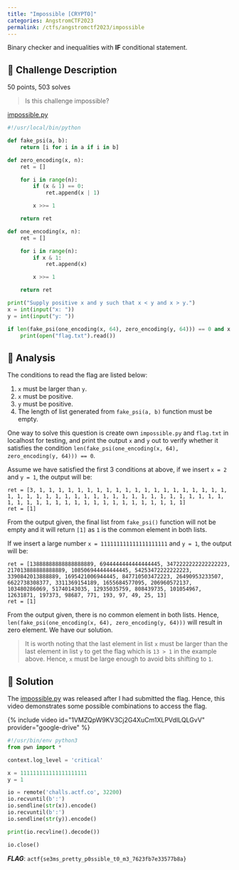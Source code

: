```yaml
---
title: "Impossible [CRYPTO]"
categories: AngstromCTF2023
permalink: /ctfs/angstromctf2023/impossible
---
```

Binary checker and inequalities with **IF** conditional statement.

## 📁 Challenge Description
50 points, 503 solves

>Is this challenge impossible?

[impossible.py](https://files.actf.co/fbb3d3649ac3408c393acd75d08d59c1c52ce87715845251ee34fa212b3dd991/impossible.py)

```python
#!/usr/local/bin/python

def fake_psi(a, b):
    return [i for i in a if i in b]

def zero_encoding(x, n):
    ret = []

    for i in range(n):
        if (x & 1) == 0:
            ret.append(x | 1)

        x >>= 1

    return ret

def one_encoding(x, n):
    ret = []

    for i in range(n):
        if x & 1:
            ret.append(x)

        x >>= 1

    return ret

print("Supply positive x and y such that x < y and x > y.")
x = int(input("x: "))
y = int(input("y: "))

if len(fake_psi(one_encoding(x, 64), zero_encoding(y, 64))) == 0 and x > y and x > 0 and y > 0:
    print(open("flag.txt").read())
```
## 👀 Analysis
The conditions to read the flag are listed below:

1. `x` must be larger than `y`.
2. `x` must be positive.
3. `y` must be positive.
4. The length of list generated from `fake_psi(a, b)` function must be empty.

One way to solve this question is create own `impossible.py` and `flag.txt` in localhost for testing, and print the output `x` and `y` out to verify whether it satisfies the condition `len(fake_psi(one_encoding(x, 64), zero_encoding(y, 64))) == 0`.

Assume we have satisfied the first 3 conditions at above, if we insert `x = 2` and `y = 1`, the output will be:

```
ret = [3, 1, 1, 1, 1, 1, 1, 1, 1, 1, 1, 1, 1, 1, 1, 1, 1, 1, 1, 1, 1, 1, 1, 1, 1, 1, 1, 1, 1, 1, 1, 1, 1, 1, 1, 1, 1, 1, 1, 1, 1, 1, 1, 1, 1, 1, 1, 1, 1, 1, 1, 1, 1, 1, 1, 1, 1, 1, 1, 1, 1, 1, 1]
ret = [1]
```
From the output given, the final list from `fake_psi()` function will not be empty and it will return `[1]` as `1` is the common element in both lists.

If we insert a large number `x = 111111111111111111111` and `y = 1`, the output will be:

```
ret = [13888888888888888889, 6944444444444444445, 3472222222222222223, 217013888888888889, 108506944444444445, 54253472222222223, 3390842013888889, 1695421006944445, 847710503472223, 26490953233507, 6622738308377, 3311369154189, 1655684577095, 206960572137, 103480286069, 51740143035, 12935035759, 808439735, 101054967, 12631871, 197373, 98687, 771, 193, 97, 49, 25, 13]
ret = [1]
```
From the output given, there is no common element in both lists. Hence, `len(fake_psi(one_encoding(x, 64), zero_encoding(y, 64)))` will result in zero element. We have our solution.

>It is worth noting that the last element in list `x` must be larger than the last element in list `y` to get the flag which is `13 > 1` in the example above. Hence, `x` must be large enough to avoid bits shifting to `1`.

## 🚩 Solution

The [impossible.py](https://files.actf.co/fbb3d3649ac3408c393acd75d08d59c1c52ce87715845251ee34fa212b3dd991/impossible.py) was released after I had submitted the flag. Hence, this video demonstrates some possible combinations to access the flag.

{% include video id="1VMZQpW9KV3Cj2G4XuCm1XLPVdILQLGvV" provider="google-drive" %}

```python
#!/usr/bin/env python3
from pwn import *

context.log_level = 'critical'

x = 111111111111111111111
y = 1

io = remote('challs.actf.co', 32200)
io.recvuntil(b':')
io.sendline(str(x)).encode()
io.recvuntil(b':')
io.sendline(str(y)).encode()

print(io.recvline().decode())

io.close()
```

***FLAG***: `actf{se3ms_pretty_p0ssible_t0_m3_7623fb7e33577b8a}`
